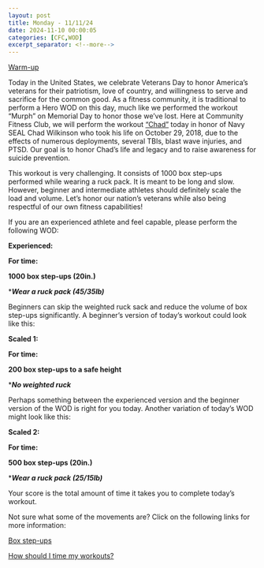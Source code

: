 ```yaml
---
layout: post
title: Monday - 11/11/24
date: 2024-11-10 00:00:05
categories: [CFC,WOD]
excerpt_separator: <!--more-->
---
```

[Warm-up](https://communityfitnessclub.wixsite.com/website/post/basic-full-body-warm-up) 

Today in the United States, we celebrate Veterans Day to honor America’s veterans for their patriotism, love of country, and willingness to serve and sacrifice for the common good. As a fitness community, it is traditional to perform a Hero WOD on this day, much like we performed the workout “Murph” on Memorial Day to honor those we’ve lost. Here at Community Fitness Club, we will perform the workout [“Chad”](https://chad1000x.com) today in honor of Navy SEAL Chad Wilkinson who took his life on October 29, 2018, due to the effects of numerous deployments, several TBIs, blast wave injuries, and PTSD. Our goal is to honor Chad’s life and legacy and to raise awareness for suicide prevention.

This workout is very challenging. It consists of 1000 box step-ups performed while wearing a ruck pack. It is meant to be long and slow. However, beginner and intermediate athletes should definitely scale the load and volume. Let’s honor our nation’s veterans while also being respectful of our own fitness capabilities!

If you are an experienced athlete and feel capable, please perform the following WOD:

**Experienced:**

**For time:**

**1000 box step-ups (20in.)**

****Wear a ruck pack (45/35lb)***
<!--more-->

Beginners can skip the weighted ruck sack and reduce the volume of box step-ups significantly. A beginner’s version of today’s workout could look like this: 

**Scaled 1:**

**For time:**

**200 box step-ups to a safe height**

****No weighted ruck***

Perhaps something between the experienced version and the beginner version of the WOD is right for you today. Another variation of today’s WOD might look like this:

**Scaled 2:**

**For time:**

**500 box step-ups (20in.)**

****Wear a ruck pack (25/15lb)***

Your score is the total amount of time it takes you to complete today’s workout. 

Not sure what some of the movements are? Click on the following links for more information:

[Box step-ups](https://www.youtube.com/watch?v=5qjqDHOUh-A)

[How should I time my workouts?](https://communityfitnessclub.wixsite.com/website/post/how-should-i-time-my-workouts)
